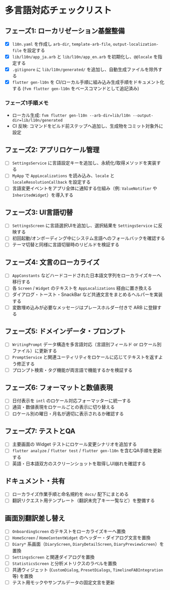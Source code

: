 # 多言語対応チェックリスト

## フェーズ1: ローカリゼーション基盤整備
- [x] `l10n.yaml` を作成し `arb-dir`, `template-arb-file`, `output-localization-file` を設定する
- [x] `lib/l10n/app_ja.arb` と `lib/l10n/app_en.arb` を初期化し、`@@locale` を指定する
- [x] `.gitignore` に `lib/l10n/generated/` を追加し、自動生成ファイルを除外する
- [x] `flutter gen-l10n` を CI/ローカル手順に組み込み生成手順をドキュメント化する (`fvm flutter gen-l10n` をベースコマンドとして追記済み)

### フェーズ1手順メモ
- ローカル生成: `fvm flutter gen-l10n --arb-dir=lib/l10n --output-dir=lib/l10n/generated`
- CI 反映: コマンドをビルド前ステップへ追加し、生成物をコミット対象外に設定

## フェーズ2: アプリロケール管理
- [ ] `SettingsService` に言語設定キーを追加し、永続化/取得メソッドを実装する
- [ ] `MyApp` で `AppLocalizations` を読み込み、`locale` と `localeResolutionCallback` を設定する
- [ ] 言語変更イベントをアプリ全体に通知する仕組み（例: `ValueNotifier` や `InheritedWidget`）を導入する

## フェーズ3: UI言語切替
- [ ] `SettingsScreen` に言語選択UIを追加し、選択結果を `SettingsService` に反映する
- [ ] 初回起動/オンボーディング中にシステム言語へのフォールバックを確認する
- [ ] テーマ切替と同様に言語切替時のリビルドを検証する

## フェーズ4: 文言のローカライズ
- [ ] `AppConstants` などハードコードされた日本語文字列をローカライズキーへ移行する
- [ ] 各 `Screen` / `Widget` のテキストを `AppLocalizations` 経由に置き換える
- [ ] ダイアログ・トースト・SnackBar など共通文言をまとめるヘルパーを実装する
- [ ] 変数埋め込みが必要なメッセージはプレースホルダー付きで ARB に登録する

## フェーズ5: ドメインデータ・プロンプト
- [ ] `WritingPrompt` データ構造を多言語対応（言語別フィールド or ロケール別ファイル）に更新する
- [ ] `PromptService` と関連ユーティリティをロケールに応じてテキストを返すよう修正する
- [ ] プロンプト検索・タグ機能が両言語で機能するかを検証する

## フェーズ6: フォーマットと数値表現
- [ ] 日付表示を `intl` のロケール対応フォーマッターに統一する
- [ ] 通貨・数値表現をロケールごとの表示に切り替える
- [ ] ロケール別の曜日・月名が適切に表示されるか確認する

## フェーズ7: テストとQA
- [ ] 主要画面の Widget テストにロケール変更シナリオを追加する
- [ ] `flutter analyze` / `flutter test` / `flutter gen-l10n` を含むQA手順を更新する
- [ ] 英語・日本語双方のスクリーンショットを取得しUI崩れを確認する

## ドキュメント・共有
- [ ] ローカライズ作業手順と命名規約を `docs/` 配下にまとめる
- [ ] 翻訳リクエスト用テンプレート（翻訳未完了キー一覧など）を整備する

## 画面別翻訳差し替え
- [ ] `OnboardingScreen` のテキストをローカライズキーへ置換
- [ ] `HomeScreen` / `HomeContentWidget` のヘッダー・ダイアログ文言を置換
- [ ] `Diary*` 系画面（`DiaryScreen`, `DiaryDetailScreen`, `DiaryPreviewScreen`）を置換
- [ ] `SettingsScreen` と関連ダイアログを置換
- [ ] `StatisticsScreen` と分析メトリクスのラベルを置換
- [ ] 共通ウィジェット (`CustomDialog`, `PresetDialogs`, `TimelineFABIntegration` 等) を置換
- [ ] テスト用モックやサンプルデータの固定文言を更新

